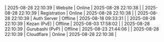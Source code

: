 | 2025-08-28 22:10:39 | Website | Online | 2025-08-28 22:10:38 |
| 2025-08-28 22:10:39 | Registration | Online | 2025-08-28 22:10:38 |
| 2025-08-28 22:10:39 | Auth Server | Offline | 2025-08-18 09:33:31 |
| 2025-08-28 22:10:39 | Kezan (PvE) | Offline | 2025-08-03 17:58:02 |
| 2025-08-28 22:10:39 | Gurubashi (PvP) | Offline | 2025-08-23 21:44:06 |
| 2025-08-28 22:10:39 | Cloudflare | Online | 2025-08-28 22:10:38 |
